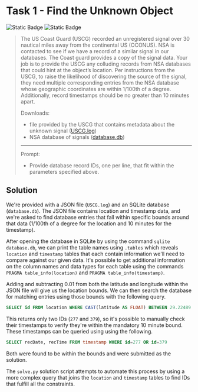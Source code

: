 # Task 1 - Find the Unknown Object
![Static Badge](https://img.shields.io/badge/Categories-General%20Programming%2C%20Database%20Retrieval-blue)
![Static Badge](https://img.shields.io/badge/Points-10-light_green)

> The US Coast Guard (USCG) recorded an unregistered signal over 30 nautical miles away from the continental US (OCONUS). NSA is contacted to see if we have a record of a similar signal in our databases. The Coast guard provides a copy of the signal data. Your job is to provide the USCG any colluding records from NSA databases that could hint at the object’s location. Per instructions from the USCG, to raise the likelihood of discovering the source of the signal, they need multiple corresponding entries from the NSA database whose geographic coordinates are within 1/100th of a degree. Additionally, record timestamps should be no greater than 10 minutes apart.
> 
> Downloads:
> - file provided by the USCG that contains metadata about the unknown signal ([USCG.log](./downloads/USCG.log))
> - NSA database of signals ([database.db](./downloads/database.db))
> ---
> Prompt:
> - Provide database record IDs, one per line, that fit within the parameters specified above.

## Solution
We're provided with a JSON file (`USCG.log`) and an SQLite database (`database.db`). The JSON file contains location and timestamp data, and we're asked to find database entries that fall within specific bounds around that data (1/100th of a degree for the location and 10 minutes for the timestamp).

After opening the database in SQLite by using the command `sqlite database.db`, we can print the table names using `.tables` which reveals `location` and `timestamp` tables that each contain information we'll need to compare against our given data. It's possible to get additional information on the column names and data types for each table using the commands `PRAGMA table_info(location)` and `PRAGMA table_info(timestamp)`.

Adding and subtracting 0.01 from both the latitude and longitude within the JSON file will give us the location bounds. We can then search the database for matching entries using those bounds with the following query.
```sql
SELECT id FROM location WHERE CAST(latitude AS FLOAT) BETWEEN 29.22489 AND 29.24489 AND CAST(longitude AS FLOAT) BETWEEN -87.82918 AND -87.80918
``` 
This returns only two IDs (`277` and `379`), so it's possible to manually check their timestamps to verify they're within the mandatory 10 minute bound. These timestamps can be queried using using the following.
```sql
SELECT recDate, recTime FROM timestamp WHERE id=277 OR id=379
``` 
Both were found to be within the bounds and were submitted as the solution.

The `solve.py` solution script attempts to automate this process by using a more complex query that joins the `location` and `timestamp` tables to find IDs that fulfill all the constraints.
